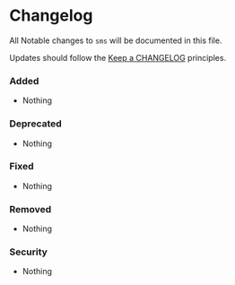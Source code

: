 # Changelog

All Notable changes to `sms` will be documented in this file.

Updates should follow the [Keep a CHANGELOG](http://keepachangelog.com/) principles.


### Added
- Nothing

### Deprecated
- Nothing

### Fixed
- Nothing

### Removed
- Nothing

### Security
- Nothing
